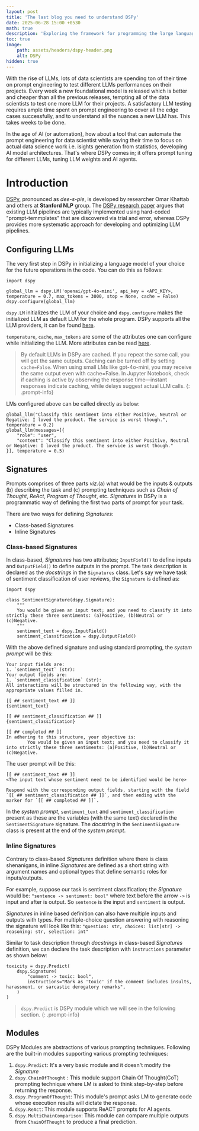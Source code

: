 ```yaml
---
layout: post
title: 'The last blog you need to understand DSPy'
date: 2025-06-28 15:00 +0530
math: true
description: 'Exploring the framework for programming the large language models, not prompting'
toc: true
image:
    path: assets/headers/dspy-header.png
    alt: DSPy
hidden: true
---
```


With the rise of LLMs, lots of data scientists are spending ton of their time on prompt engineering to test different LLMs performances on their projects. Every week a new foundational model is released which is better and cheaper than all the previous releases, tempting all of the data scientists to test one more LLM for their projects. A satisfactory LLM testing requires ample time spent on prompt engineering to cover all the edge cases successfully, and to understand all the nuances a new LLM has. This takes weeks to be done.

In the age of AI (or automation), how about a tool that can automate the prompt engineering for data scientist while saving their time to focus on actual data science work i.e. isights generation from statistics, developing AI model architectures. That's where DSPy comes in; it offers prompt tuning for different LLMs, tuning LLM weights and AI agents.

# Introduction
[DSPy](https://github.com/stanfordnlp/dspy), pronounced as <i>dee-s-pie</i>, is developed by researcher Omar Khattab and others at <b>Stanford NLP</b> group. The [DSPy research paper](https://arxiv.org/abs/2310.03714) argues that existing LLM pipelines are typically implemented using hard-coded "prompt-temmplates" that are discovered via trial and error, whereas DSPy provides more systematic approach for developing and optimizing LLM pipelines.

## Configuring LLMs
The very first step in DSPy in initializing a language model of your choice for the future operations in the code. You can do this as follows:

```
import dspy

global_llm = dspy.LM('openai/gpt-4o-mini', api_key = <API_KEY>, temperature = 0.7, max_tokens = 3000, stop = None, cache = False)
dspy.configure(global_llm)
```

`dspy.LM` initializes the LLM of your choice and `dspy.configure` makes the initialized LLM as default LLM for the whole program. DSPy supports all the LLM providers, it can be found [here](https://dspy.ai/learn/programming/language_models/#__tabbed_1_1).

`temperature`, `cache`, `max_tokens` are some of the attributes one can configure while initializing the LLM. More attributes can be read [here](https://dspy.ai/api/models/LM/).

> By default LLMs in DSPy are cached. If you repeat the same call, you will get the same outputs. Caching can be turned off by setting `cache=False`. When using small LMs like gpt-4o-mini, you may receive the same output even with cache=False. In Jupyter Notebook, check if caching is active by observing the response time—instant responses indicate caching, while delays suggest actual LLM calls.
{: .prompt-info}

LMs configured above can be called directly as below:
```
global_llm("Classify this sentiment into either Positive, Neutral or Negative: I loved the product. The service is worst though.", temperature = 0.2)
global_llm(messages=[{
    "role": "user",
    "content": "Classify this sentiment into either Positive, Neutral or Negative: I loved the product. The service is worst though."
}], temperature = 0.5)
```

## Signatures
Prompts comprises of three parts <i>viz.</i>(a) what would be the inputs & outputs (b) describing the task and (c) prompting techniques such as <i>Chain of Thought</i>, <i>ReAct</i>, <i>Program of Thought</i>, etc. <i>Signatures</i> in DSPy is a programmatic way of defining the first two parts of prompt for your task.

There are two ways for defining <i>Signatures</i>:
- Class-based Signatures
- Inline Signatures

### Class-based Signatures
In class-based, <i>Signatures</i> has two attributes; `InputField()` to define inputs and `OutputField()` to define outputs in the prompt. The task description is declared as the <i>docstrings</i> in the `Signatures` class. Let's say we have task of sentiment classification of user reviews, the `Signature` is defined as:
```
import dspy

class SentimentSignature(dspy.Signature):
    """
    You would be given an input text; and you need to classify it into strictly these three sentiments: (a)Positive, (b)Neutral or (c)Negative.
    """
    sentiment_text = dspy.InputField()
    sentiment_classification = dspy.OutputField()
```

With the above defined signature and using standard prompting, the <i>system prompt</i> will be this:
```
Your input fields are:
1. `sentiment_text` (str):
Your output fields are:
1. `sentiment_classification` (str):
All interactions will be structured in the following way, with the appropriate values filled in.

[[ ## sentiment_text ## ]]
{sentiment_text}

[[ ## sentiment_classification ## ]]
{sentiment_classification}

[[ ## completed ## ]]
In adhering to this structure, your objective is: 
        You would be given an input text; and you need to classify it into strictly these three sentiments: (a)Positive, (b)Neutral or (c)Negative.
```

The user prompt will be this:
```
[[ ## sentiment_text ## ]]
<The input text whose sentiment need to be identified would be here>

Respond with the corresponding output fields, starting with the field `[[ ## sentiment_classification ## ]]`, and then ending with the marker for `[[ ## completed ## ]]`.
```

In the <i>system prompt</i>, `sentiment_text` and `sentiment_classification` present as these are the variables (with the same text) declared in the `SentimentSignature` signature. The <i>docstring</i> in the `SentimentSignature` class is present at the end of the <i>system prompt</i>.

### Inline Signatures
Contrary to class-based <i>Signatures</i> definition where there is class shenanigans, in inline <i>Signatures</i> are defined as a short string with argument names and optional types that define semantic roles for inputs/outputs.

For example, suppose our task is sentiment classification; the <i>Signature</i> would be: `"sentence -> sentiment: bool"` where text before the arrow `->` is input and after is output. So `sentence` is the input and `sentiment` is output.

<i>Signatures</i> in inline based definition can also have multiple inputs and outputs with types. For multiple-choice question answering with reasoning the signature will look like this: `"question: str, choices: list[str] -> reasoning: str, selection: int"`

Similar to task description through <i>docstrings</i> in class-based <i>Signatures</i> definition, we can declare the task description with `instructions` parameter as shown below:

```
toxicity = dspy.Predict(
    dspy.Signature(
        "comment -> toxic: bool",
        instructions="Mark as 'toxic' if the comment includes insults, harassment, or sarcastic derogatory remarks",
    )
)
```

> `dspy.Predict` is DSPy module which we will see in the following section.
{: .prompt-info}

## Modules
DSPy Modules are abstractions of various prompting techniques. Following are the built-in modules supporting various prompting techniques:

1. `dspy.Predict`: It's a very basic module and it doesn't modify the <i>Signature</i>
1. `dspy.ChainOfThought` : This module support Chain Of Thought(CoT) prompting technique where LM is asked to think step-by-step before returning the response.
2. `dspy.ProgramOfThought`: This module's prompt asks LM to generate code whose execution results will dictate the response.
3. `dspy.ReAct`: This module supports ReACT prompts for AI agents.
4. `dspy.MultiChainComparison`: This module can compare multiple outputs from `ChainOfThought` to produce a final prediction.
